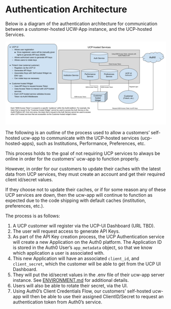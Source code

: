 # Authentication Architecture

Below is a diagram of the authentication architecture for communication between a customer-hosted UCW-App instance, and
the UCP-hosted Services.

![Authentication Architecture](./assets/ucw-auth-architecture.png)

The following is an outline of the process used to allow a customers’ self-hosted ucw-app to communicate with the
UCP-hosted services (ucp-hosted-apps), such as Institutions, Performance, Preferences, etc.

This process holds to the goal of not requiring UCP services to always be online in order for the customers’ ucw-app to
function properly.

However, in order for our customers to update their caches with the latest data from UCP services, they must create an
account and get their required client id/secret values.

If they choose not to update their caches, or if for some reason any of these UCP services are down, then the ucw-app
will continue to function as expected due to the code shipping with default caches (institution, preferences, etc.).

The process is as follows:

1. A UCP customer will register via the UCP-UI Dashboard (URL TBD).
1. The user will request access to generate API Keys.
1. As part of the API Key creation process, the UCP Authentication service will create a new Application on the Auth0
   platform. The Application ID is stored in the Auth0 User’s `app_metadata` object, so that we know which application a
   user is associated with.
1. This new Application will have an associated `client_id`, and `client_secret`, which the customer will be able to get
   from the UCP UI Dashboard.
1. They will put the id/secret values in the .env file of their ucw-app server instance.
   See [ENVIRONMENT.md](https://github.com/Universal-Connect-Project/ucw-app/blob/main/ENVIRONMENT.md) for additional
   details.
1. Users will also be able to rotate their secret, via the UI.
1. Using Auth0’s Client Credentials Flow, our customers’ self-hosted ucw-app will then be able to use their assigned
   ClientID/Secret to request an authentication token from Auth0’s service.
